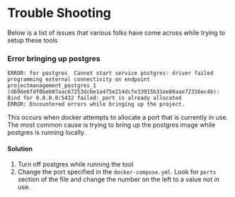 # Trouble Shooting

Below is a list of issues that various folks have come across while trying to setup these tools

### Error bringing up postgres

```
ERROR: for postgres  Cannot start service postgres: driver failed programming external connectivity on endpoint projectmanagement_postgres_1 (d696e6fdf0beb07aac67253dcbe1a4f5e214dcfe33915b31ee80aae72316ec4b): Bind for 0.0.0.0:5432 failed: port is already allocated
ERROR: Encountered errors while bringing up the project.
```
This occurs when docker attempts to allocate a port that is currently in use.  The most common cause is trying to bring up the postgres image while postgres is running locally.

#### Solution

1. Turn off postgres while running the tool
2. Change the port specified in the `docker-compose.yml`.  Look for `ports` section of the file and change the number on the left to a value not in use.
